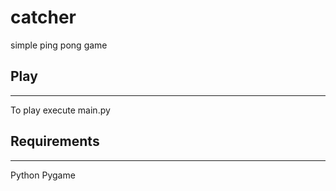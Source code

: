 # catcher
simple ping pong game

## Play
-----------
To play execute main.py

## Requirements
-----------
Python
Pygame
